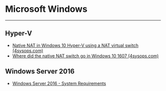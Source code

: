 # Microsoft Windows

----------

## Hyper-V ##

- [Native NAT in Windows 10 Hyper-V using a NAT virtual switch (4sysops.com)](https://4sysops.com/archives/native-nat-in-windows-10-hyper-v-using-a-nat-virtual-switch/)
- [Where did the native NAT switch go in Windows 10 1607 (4sysops.com)](https://4sysops.com/archives/where-did-the-native-nat-switch-go-in-windows-10-1607/)

## Windows Server 2016 ##

- [Windows Server 2016 - System Requirements](https://technet.microsoft.com/en-us/windows-server-docs/get-started/system-requirements)
